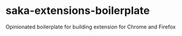 # saka-extensions-boilerplate

Opinionated boilerplate for building extension for Chrome and Firefox
